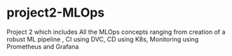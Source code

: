 # project2-MLOps
Project 2 which includes All the MLOps concepts ranging from creation of a robust ML pipeline , CI using DVC, CD using K8s, Monitoring using Prometheus and Grafana
